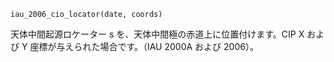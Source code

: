 ```
iau_2006_cio_locator(date, coords)
```

天体中間起源ロケーター s を、天体中間極の赤道上に位置付けます。CIP X および Y 座標が与えられた場合です。（IAU 2000A および 2006）。
